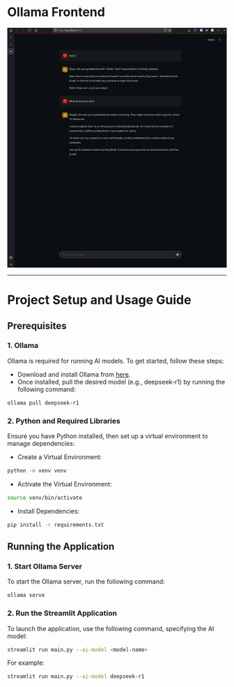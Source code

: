 # Ollama Frontend

![](assets/showcase.png)

---

# Project Setup and Usage Guide

## Prerequisites

### 1. Ollama

Ollama is required for running AI models. To get started, follow these steps:

- Download and install Ollama from [here](https://ollama.com).
- Once installed, pull the desired model (e.g., deepseek-r1) by running the following command:

```bash
ollama pull deepseek-r1
```

### 2. Python and Required Libraries

Ensure you have Python installed, then set up a virtual environment to manage dependencies:

- Create a Virtual Environment:

```bash
python -m venv venv
```

- Activate the Virtual Environment:

```bash
source venv/bin/activate
```

- Install Dependencies:

```bash
pip install -r requirements.txt
```

## Running the Application

### 1. Start Ollama Server

To start the Ollama server, run the following command:

```bash
ollama serve
```

### 2. Run the Streamlit Application

To launch the application, use the following command, specifying the AI model:

```bash
streamlit run main.py --ai-model <model-name>
```

For example:

```bash
streamlit run main.py --ai-model deepseek-r1
```
